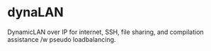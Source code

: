 # dynaLAN
DynamicLAN over IP for internet, SSH, file sharing, and compilation assistance /w pseudo loadbalancing.
